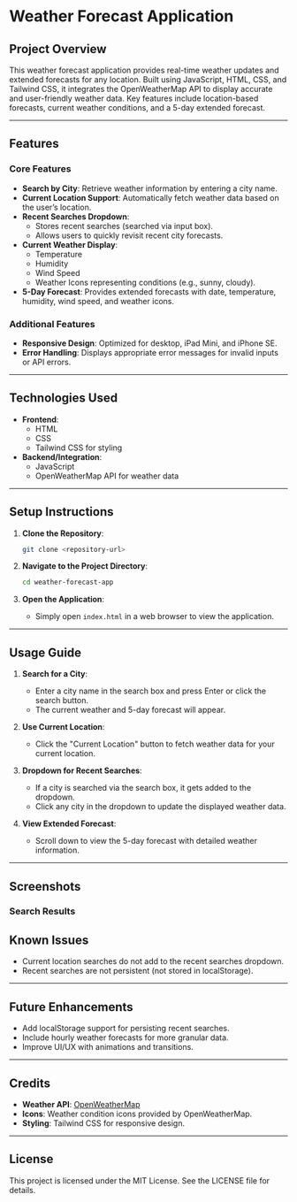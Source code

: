 
# Weather Forecast Application

## **Project Overview**
This weather forecast application provides real-time weather updates and extended forecasts for any location. Built using JavaScript, HTML, CSS, and Tailwind CSS, it integrates the OpenWeatherMap API to display accurate and user-friendly weather data. Key features include location-based forecasts, current weather conditions, and a 5-day extended forecast.

---

## **Features**

### **Core Features**
- **Search by City**: Retrieve weather information by entering a city name.
- **Current Location Support**: Automatically fetch weather data based on the user’s location.
- **Recent Searches Dropdown**:
  - Stores recent searches (searched via input box).
  - Allows users to quickly revisit recent city forecasts.
- **Current Weather Display**:
  - Temperature
  - Humidity
  - Wind Speed
  - Weather Icons representing conditions (e.g., sunny, cloudy).
- **5-Day Forecast**: Provides extended forecasts with date, temperature, humidity, wind speed, and weather icons.

### **Additional Features**
- **Responsive Design**: Optimized for desktop, iPad Mini, and iPhone SE.
- **Error Handling**: Displays appropriate error messages for invalid inputs or API errors.

---

## **Technologies Used**

- **Frontend**:
  - HTML
  - CSS
  - Tailwind CSS for styling
- **Backend/Integration**:
  - JavaScript
  - OpenWeatherMap API for weather data

---

## **Setup Instructions**

1. **Clone the Repository**:
   ```bash
   git clone <repository-url>
   ```

2. **Navigate to the Project Directory**:
   ```bash
   cd weather-forecast-app
   ```

3. **Open the Application**:
   - Simply open `index.html` in a web browser to view the application.

---

## **Usage Guide**

1. **Search for a City**:
   - Enter a city name in the search box and press Enter or click the search button.
   - The current weather and 5-day forecast will appear.

2. **Use Current Location**:
   - Click the "Current Location" button to fetch weather data for your current location.

3. **Dropdown for Recent Searches**:
   - If a city is searched via the search box, it gets added to the dropdown.
   - Click any city in the dropdown to update the displayed weather data.

4. **View Extended Forecast**:
   - Scroll down to view the 5-day forecast with detailed weather information.

---

## **Screenshots**

### **Search Results**



## **Known Issues**
- Current location searches do not add to the recent searches dropdown.
- Recent searches are not persistent (not stored in localStorage).

---

## **Future Enhancements**
- Add localStorage support for persisting recent searches.
- Include hourly weather forecasts for more granular data.
- Improve UI/UX with animations and transitions.

---

## **Credits**
- **Weather API**: [OpenWeatherMap](https://openweathermap.org/)
- **Icons**: Weather condition icons provided by OpenWeatherMap.
- **Styling**: Tailwind CSS for responsive design.

---

## **License**
This project is licensed under the MIT License. See the LICENSE file for details.
